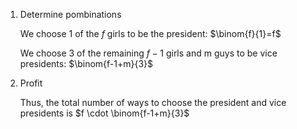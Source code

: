 1. Determine pombinations

   We choose 1 of the $f$ girls to be the president: $\binom{f}{1}=f$

   We choose 3 of the remaining $f-1$ girls and m guys to be vice presidents: $\binom{f-1+m}{3}$

2. Profit

   Thus, the total number of ways to choose the president and vice presidents is $f \cdot \binom{f-1+m}{3}$
